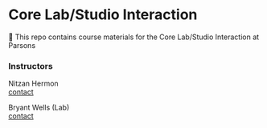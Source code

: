 # Core Lab/Studio Interaction
👋 This repo contains course materials for the Core Lab/Studio Interaction at Parsons

### Instructors
Nitzan Hermon  
[contact](x@vvvvvv.co)  

Bryant Wells (Lab)  
[contact](bryant@bryantwells.com)


